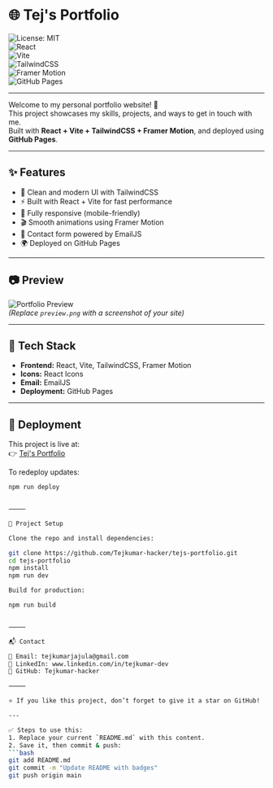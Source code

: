 
# 🌐 Tej's Portfolio

![License: MIT](https://img.shields.io/badge/License-MIT-yellow.svg)  
![React](https://img.shields.io/badge/React-19.0-blue?logo=react)  
![Vite](https://img.shields.io/badge/Vite-7.0-646CFF?logo=vite&logoColor=white)  
![TailwindCSS](https://img.shields.io/badge/TailwindCSS-4.0-38B2AC?logo=tailwind-css&logoColor=white)  
![Framer Motion](https://img.shields.io/badge/Framer%20Motion-12.0-ff69b4?logo=framer&logoColor=white)  
![GitHub Pages](https://img.shields.io/badge/Deployed-GitHub%20Pages-black?logo=github)  

---

Welcome to my personal portfolio website! 🚀  
This project showcases my skills, projects, and ways to get in touch with me.  
Built with **React + Vite + TailwindCSS + Framer Motion**, and deployed using **GitHub Pages**.

---

## ✨ Features
- 🎨 Clean and modern UI with TailwindCSS
- ⚡ Built with React + Vite for fast performance
- 📱 Fully responsive (mobile-friendly)
- 🎬 Smooth animations using Framer Motion
- 📩 Contact form powered by EmailJS
- 🌍 Deployed on GitHub Pages

---

## 📷 Preview
![Portfolio Preview](./preview.png)  
*(Replace `preview.png` with a screenshot of your site)*

---

## 🔧 Tech Stack
- **Frontend:** React, Vite, TailwindCSS, Framer Motion  
- **Icons:** React Icons  
- **Email:** EmailJS  
- **Deployment:** GitHub Pages  

---

## 🚀 Deployment
This project is live at:  
👉 [Tej's Portfolio](https://tejkumar-hacker.github.io/tejs-portfolio/)

To redeploy updates:
```bash
npm run deploy


⸻

📂 Project Setup

Clone the repo and install dependencies:

git clone https://github.com/Tejkumar-hacker/tejs-portfolio.git
cd tejs-portfolio
npm install
npm run dev

Build for production:

npm run build


⸻

📬 Contact

📧 Email: tejkumarjajula@gmail.com
💼 LinkedIn: www.linkedin.com/in/tejkumar-dev
🐙 GitHub: Tejkumar-hacker

⸻

⭐ If you like this project, don’t forget to give it a star on GitHub!

---

✅ Steps to use this:  
1. Replace your current `README.md` with this content.  
2. Save it, then commit & push:  
```bash
git add README.md
git commit -m "Update README with badges"
git push origin main